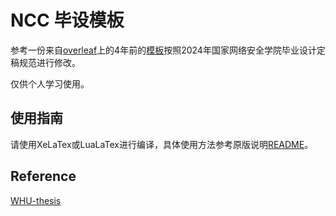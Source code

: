 # NCC 毕设模板

参考一份来自[overleaf](https://www.overleaf.com/)上的4年前的[模板](https://www.overleaf.com/latex/templates/wuhan-university-latex-undergraduate-thesis-template/kpystysgbgmr)按照2024年国家网络安全学院毕业设计定稿规范进行修改。

仅供个人学习使用。

## 使用指南

请使用XeLaTex或LuaLaTex进行编译，具体使用方法参考原版说明[README](https://github.com/Allen191819/NCC-thesis/blob/master/README_original.md)。

## Reference

[WHU-thesis](https://github.com/whutug/whu-thesis)
